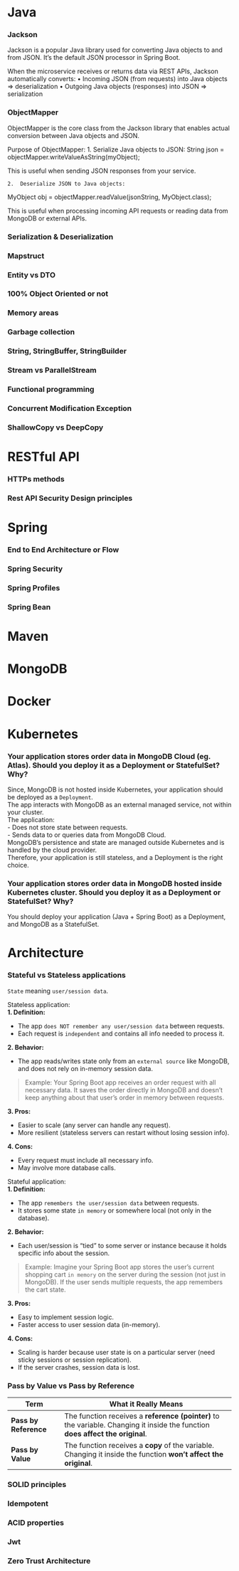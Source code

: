 # Java
### Jackson
Jackson is a popular Java library used for converting Java objects to and from JSON.
It’s the default JSON processor in Spring Boot.

When the microservice receives or returns data via REST APIs, Jackson automatically converts:
	•	Incoming JSON (from requests) into Java objects => deserialization
	•	Outgoing Java objects (responses) into JSON => serialization

### ObjectMapper
ObjectMapper is the core class from the Jackson library that enables actual conversion between Java objects and JSON.

Purpose of ObjectMapper:
	1.	Serialize Java objects to JSON:
String json = objectMapper.writeValueAsString(myObject);

This is useful when sending JSON responses from your service.

	2.	Deserialize JSON to Java objects:
MyObject obj = objectMapper.readValue(jsonString, MyObject.class);

This is useful when processing incoming API requests or reading data from MongoDB or external APIs.


### Serialization & Deserialization
### Mapstruct
### Entity vs DTO
### 100% Object Oriented or not
### Memory areas
### Garbage collection
### String, StringBuffer, StringBuilder
### Stream vs ParallelStream
### Functional programming
### Concurrent Modification Exception
### ShallowCopy vs DeepCopy

# RESTful API
### HTTPs methods
### Rest API Security Design principles

# Spring
### End to End Architecture or Flow
### Spring Security
### Spring Profiles
### Spring Bean

# Maven

# MongoDB

# Docker

# Kubernetes
### Your application stores order data in MongoDB Cloud (eg. Atlas). Should you deploy it as a Deployment or StatefulSet? Why?
Since, MongoDB is not hosted inside Kubernetes, your application should be deployed as a `Deployment`. <br>
The app interacts with MongoDB as an external managed service, not within your cluster. <br>
The application: <br>
	- Does not store state between requests. <br>
	- Sends data to or queries data from MongoDB Cloud. <br>
MongoDB’s persistence and state are managed outside Kubernetes and is handled by the cloud provider. <br>
Therefore, your application is still stateless, and a Deployment is the right choice. <br>

### Your application stores order data in MongoDB hosted inside Kubernetes cluster. Should you deploy it as a Deployment or StatefulSet? Why?
You should deploy your application (Java + Spring Boot) as a Deployment, and MongoDB as a StatefulSet. <br>

# Architecture
### Stateful vs Stateless applications
`State` meaning `user/session data`.

Stateless application: <br>
**1. Definition:**
- The app `does NOT remember any user/session data` between requests.
- Each request is `independent` and contains all info needed to process it.

**2. Behavior:**
- The app reads/writes state only from an `external source` like MongoDB, and does not rely on in-memory session data.

> Example: Your Spring Boot app receives an order request with all necessary data. It saves the order directly in MongoDB and doesn’t keep anything about that user’s order in memory between requests.

**3. Pros:**
- Easier to scale (any server can handle any request).
- More resilient (stateless servers can restart without losing session info).

**4. Cons:**
- Every request must include all necessary info.
- May involve more database calls.

Stateful application: <br>
**1. Definition:**
- The app `remembers the user/session data` between requests.
- It stores some state `in memory` or somewhere local (not only in the database).

**2. Behavior:**
- Each user/session is “tied” to some server or instance because it holds specific info about the session.

> Example: Imagine your Spring Boot app stores the user’s current shopping cart `in memory` on the server during the session (not just in MongoDB). If the user sends multiple requests, the app remembers the cart state.

**3. Pros:**
- Easy to implement session logic.
- Faster access to user session data (in-memory).

**4. Cons:**
- Scaling is harder because user state is on a particular server (need sticky sessions or session replication).
- If the server crashes, session data is lost.

### Pass by Value vs Pass by Reference
| Term                  | What it Really Means                                                                                                           |
| --------------------- | ------------------------------------------------------------------------------------------------------------------------------ |
| **Pass by Reference**     | The function receives a **reference (pointer)** to the variable. Changing it inside the function **does affect the original**. |
| **Pass by Value** | The function receives a **copy** of the variable. Changing it inside the function **won’t affect the original**. |


### SOLID principles
### Idempotent
### ACID properties
### Jwt
### Zero Trust Architecture
